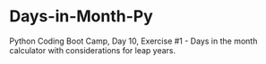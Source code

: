 # Days-in-Month-Py
Python Coding Boot Camp, Day 10, Exercise #1 - Days in the month calculator with considerations for leap years.
